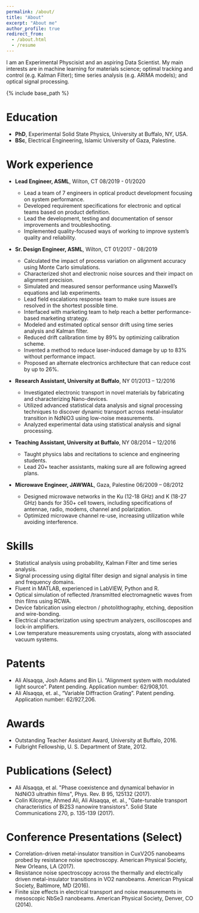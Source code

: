 ```yaml
---
permalink: /about/
title: "About"
excerpt: "About me"
author_profile: true
redirect_from: 
  - /about.html
  - /resume
---
```


I am an Experimental Physcisist and an aspiring Data Scientist. My main interests are in machine learning for materials science; optimal tracking and control (e.g. Kalman Filter); time series analysis (e.g. ARIMA models); and optical signal processing.

{% include base_path %}

Education
======
* **PhD**, Experimental Solid State Physics, University at Buffalo, NY, USA.
* **BSc**, Electrical Engineering, Islamic University of Gaza, Palestine.

Work experience
======
* **Lead Engineer, ASML**, Wilton, CT 	08/2019 - 01/2020
  * Lead a team of 7 engineers in optical product development focusing on system performance.
  * Developed requirement specifications for electronic and optical teams based on product definition.
  * Lead the development, testing and documentation of sensor improvements and troubleshooting.
  * Implemented quality-focused ways of working to improve system’s quality and reliability.

* **Sr. Design Engineer, ASML**, Wilton, CT 	01/2017 - 08/2019
  * Calculated the impact of process variation on alignment accuracy using Monte Carlo simulations.
  * Characterized shot and electronic noise sources and their impact on alignment precision.
  * Simulated and measured sensor performance using Maxwell’s equations and lab experiments.
  * Lead field escalations response team to make sure issues are resolved in the shortest possible time.
  * Interfaced with marketing team to help reach a better performance-based marketing strategy.
  * Modeled and estimated optical sensor drift using time series analysis and Kalman filter.
  * Reduced drift calibration time by 89% by optimizing calibration scheme.
  * Invented a method to reduce laser-induced damage by up to 83% without performance impact.
  * Proposed an alternate electronics architecture that can reduce cost by up to 26%.
 
* **Research Assistant, University at Buffalo**, NY 	01/2013 – 12/2016
  * Investigated electronic transport in novel materials by fabricating and characterizing Nano-devices.
  * Utilized advanced statistical data analysis and signal processing techniques to discover dynamic transport across metal-insulator transition in NdNiO3 using low-noise measurements.
  * Analyzed experimental data using statistical analysis and signal processing.

* **Teaching Assistant, University at Buffalo**, NY  	08/2014 – 12/2016
  * Taught physics labs and recitations to science and engineering students.
  * Lead 20+ teacher assistants, making sure all are following agreed plans.

* **Microwave Engineer, JAWWAL**, Gaza, Palestine 	06/2009 – 08/2012
  * Designed microwave networks in the Ku (12-18 GHz) and K (18-27 GHz) bands for 350+ cell towers, including specifications of antennae, radio, modems, channel and polarization.
  * Optimized microwave channel re-use, increasing utilization while avoiding interference.
  
Skills
======
* Statistical analysis using probability, Kalman Filter and time series analysis.
* Signal processing using digital filter design and signal analysis in time and frequency domains.
* Fluent in MATLAB, experienced in LabVIEW, Python and R.
* Optical simulation of reflected /transmitted electromagnetic waves from thin films using RCWA.
* Device fabrication using electron / photolithography, etching, deposition and wire-bonding.
* Electrical characterization using spectrum analyzers, oscilloscopes and lock-in amplifiers.
* Low temperature measurements using cryostats, along with associated vacuum systems.

Patents
======
* Ali Alsaqqa, Josh Adams and Bin Li. “Alignment system with modulated light source”. Patent pending. Application number: 62/908,101.
* Ali Alsaqqa, et. al., “Variable Diffraction Grating”. Patent pending. Application number: 62/927,206.

Awards
======
* Outstanding Teacher Assistant Award, University at Buffalo, 2016.
* Fulbright Fellowship, U. S. Department of State, 2012.

Publications (Select)
======
* Ali Alsaqqa, et al. "Phase coexistence and dynamical behavior in NdNiO3 ultrathin films", Phys. Rev. B 95, 125132 (2017).
* Colin Kilcoyne, Ahmed Ali, Ali Alsaqqa, et. al., "Gate-tunable transport characteristics of Bi2S3 nanowire transistors". Solid State Communications 270, p. 135-139 (2017).

Conference Presentations (Select)
======
* Correlation-driven metal-insulator transition in CuxV2O5 nanobeams probed by resistance noise spectroscopy. American Physical Society, New Orleans, LA (2017).
* Resistance noise spectroscopy across the thermally and electrically driven metal-insulator transitions in VO2 nanobeams. American Physical Society, Baltimore, MD (2016).
* Finite size effects in electrical transport and noise measurements in mesoscopic NbSe3 nanobeams. American Physical Society, Denver, CO (2014).
